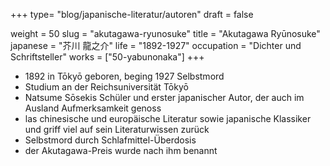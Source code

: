 +++
type= "blog/japanische-literatur/autoren"
draft = false

weight = 50
slug = "akutagawa-ryunosuke"
title = "Akutagawa Ryūnosuke"
japanese = "芥川 龍之介"
life = "1892-1927"
occupation = "Dichter und Schriftsteller"
works = ["50-yabunonaka"]
+++

- 1892 in Tōkyō geboren, beging 1927 Selbstmord
- Studium an der Reichsuniversität Tōkyō
- Natsume Sōsekis Schüler und erster japanischer Autor, der auch im Ausland Aufmerksamkeit genoss
- las chinesische und europäische Literatur sowie japanische Klassiker und griff viel auf sein Literaturwissen zurück
- Selbstmord durch Schlafmittel-Überdosis
- der Akutagawa-Preis wurde nach ihm benannt
